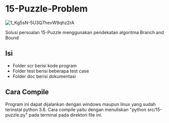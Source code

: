 # 15-Puzzle-Problem
![1_Kg5sN-5U3Q7hevW9qhz2rA](https://user-images.githubusercontent.com/47711509/77442144-cf0b8600-6e1c-11ea-85fc-774f24b25e3c.gif)

Solusi persoalan 15-Puzzle menggunakan pendekatan algoritma Branch and Bound

## Isi 
* Folder scr berisi kode program
* Folder test berisi beberapa test case
* Folder doc berisi dokumentasi

## Cara Compile
Program ini dapat dijalankan dengan windows maupun linux yang sudah terinstal python 3.6. Cara compile yaitu dengan menuliskan "python src/15-puzzle.py" pada terminal pada direktori file ini.

